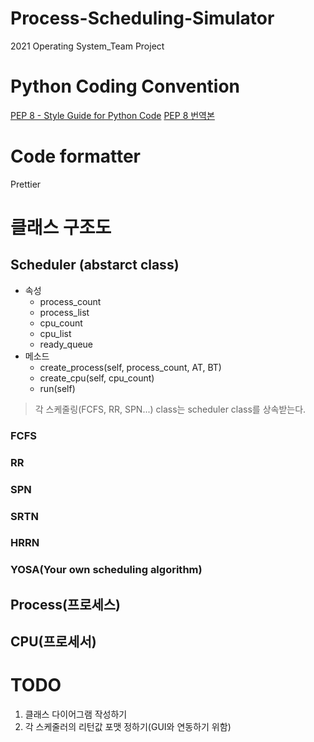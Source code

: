 # Process-Scheduling-Simulator

2021 Operating System_Team Project

# Python Coding Convention

[PEP 8 - Style Guide for Python Code](https://www.python.org/dev/peps/pep-0008/)
[PEP 8 번역본](https://b.luavis.kr/python/python-convention)

# Code formatter

Prettier

# 클래스 구조도

## Scheduler (abstarct class)

- 속성
  - process_count
  - process_list
  - cpu_count
  - cpu_list
  - ready_queue
- 메소드
  - create_process(self, process_count, AT, BT)
  - create_cpu(self, cpu_count)
  - run(self)

> 각 스케줄링(FCFS, RR, SPN...) class는 scheduler class를 상속받는다.

### FCFS

### RR

### SPN

### SRTN

### HRRN

### YOSA(Your own scheduling algorithm)

## Process(프로세스)

## CPU(프로세서)

# TODO

1. 클래스 다이어그램 작성하기
2. 각 스케줄러의 리턴값 포맷 정하기(GUI와 연동하기 위함)
